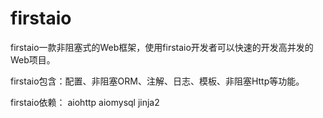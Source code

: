 # firstaio

firstaio一款非阻塞式的Web框架，使用firstaio开发者可以快速的开发高并发的Web项目。

firstaio包含：配置、非阻塞ORM、注解、日志、模板、非阻塞Http等功能。

firstaio依赖：
aiohttp
aiomysql
jinja2